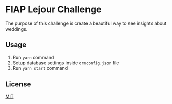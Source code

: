 # FIAP Lejour Challenge

The purpose of this challenge is create a beautiful way to see insights about weddings.

## Usage

1. Run `yarn` command
2. Setup database settings inside `ormconfig.json` file
3. Run `yarn start` command

## License
[MIT](https://choosealicense.com/licenses/mit/)